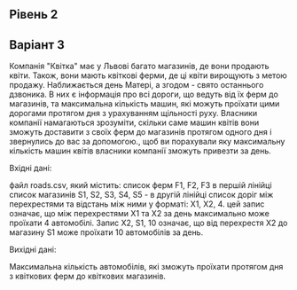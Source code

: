 
## Рівень 2 
## Варіант 3
Компанія "Квітка" має у Львові багато магазинів, де вони продають квіти. Також, вони мають квіткові ферми, де ці квіти вирощують з метою продажу. Наближається день Матері, а згодом - свято останнього дзвоника. В них є інформація про всі дороги, що ведуть від їх ферм до магазинів, та максимальна кількість машин, які можуть проїхати цими дорогами протягом дня з урахуванням щільності руху. Власники компанії намагаються зрозуміти, скільки саме машин квітів вони зможуть доставити з своїх ферм до магазинів протягом одного дня і звернулись до вас за допомогою., щоб ви порахували яку максимальну кількість машин квітів власники компанії зможуть привезти за день.

Вхідні дані:

файл roads.csv, який містить:
список ферм F1, F2, F3 в першій лінійці
список магазинів S1, S2, S3, S4, S5 - в другій лінійці
список доріг між перехрестями та відстань між ними у форматі: Х1, Х2, 4. цей запис означає, що між перехрестями Х1 та Х2 за день максимально може проїхати 4 автомобілі. Запис Х2, S1, 10 означає, що від перехрестя Х2 до магазину S1 може проїхати 10 автомобілів за день.

Вихідні дані:

Максимальна кількість автомобілів, які зможуть проїхати протягом дня з квіткових ферм до квіткових магазинів.
